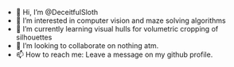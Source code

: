 - 👋 Hi, I’m @DeceitfulSloth
- 👀 I’m interested in computer vision and maze solving algorithms
- 🌱 I’m currently learning visual hulls for volumetric cropping of silhouettes
- 💞️ I’m looking to collaborate on nothing atm.
- 📫 How to reach me: Leave a message on my github profile.

<!---
DeceitfulSloth/DeceitfulSloth is a ✨ special ✨ repository because its `README.md` (this file) appears on your GitHub profile.
You can click the Preview link to take a look at your changes.
--->
